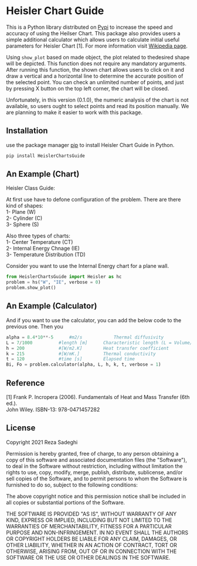 # Heisler Chart Guide

This is a Python library distributed on [Pypi](https://pypi.org/project/Heisler/) to increase the speed and accuracy of using the Heilser Chart. This package also provides users a simple additional calculator which allows users to calculate initial useful parameters for Heisler Chart [1]. For more information visit [Wikipedia page](https://en.wikipedia.org/wiki/Heisler_chart).

Using ```show_plot``` based on made object, the plot related to thedesired shape will be depicted. This function does not require any mandatory arguments. After running this function, the shown chart allows users to click on it and draw a vertical and a horizontal line to determine the accurate position of the selected point. You can check an unlimited number of points, and just by pressing X button on the top left corner, the chart will be closed.

Unfortunately, in this version (0.1.0), the numeric analysis of the chart is not available, so users ought to select points and read its position manually. We are planning to make it easier to work with this package.

## Installation
use the package manager [pip](https://pip.pypa.io/en/stable/) to install Heisler Chart Guide in Python.
```python
pip install HeislerChartsGuide
```

## An Example (Chart)

Heisler Class Guide:

At first use have to defone configuration of the problem.
There are there kind of shapes:\
  1- Plane (W)\
  2- Cylinder (C)\
  3- Sphere (S)

Also three types of charts:\
  1- Center Temperature (CT)\
  2- Internal Energy Chnage (IE)\
  3- Temperature Distribution (TD)

Consider you want to use the Internal Energy chart for a plane wall.
```python
from HeislerChartsGuide import Heisler as hc
problem = hs("W", "IE", verbose = 0)
problem.show_plot()
```

## An Example (Calculator)
And if you want to use the calculator, you can add the below code to the previous one. Then you
```python
alpha = 8.4*10**-5 		#m2/s            Thermal diffusivity
L = 7/1000			#length [m]      Characteristic length (L = Volume/Area)
h = 200				#[W/m2.K]        Heat transfer coefficient
k = 215				#[W/mK.]         Thermal conductivity
t = 120				#time [s]        Elapsed time
Bi, Fo = problem.calculator(alpha, L, h, k, t, verbose = 1)
```
## Reference
[1] Frank P. Incropera (2006). Fundamentals of Heat and Mass Transfer (6th ed.).\
John Wiley. ISBN-13: 978-0471457282

## License

Copyright 2021 Reza Sadeghi

Permission is hereby granted, free of charge, to any person obtaining a copy of 
this software and associated documentation files (the "Software"), to deal in 
the Software without restriction, including without limitation the rights to use, 
copy, modify, merge, publish, distribute, sublicense, and/or sell copies of the 
Software, and to permit persons to whom the Software is furnished to do so, 
subject to the following conditions:

The above copyright notice and this permission notice shall be included in all
copies or substantial portions of the Software.

THE SOFTWARE IS PROVIDED "AS IS", WITHOUT WARRANTY OF ANY KIND, EXPRESS OR 
IMPLIED, INCLUDING BUT NOT LIMITED TO THE WARRANTIES OF MERCHANTABILITY, 
FITNESS FOR A PARTICULAR PURPOSE AND NON-INFRINGEMENT. IN NO EVENT SHALL 
THE AUTHORS OR COPYRIGHT HOLDERS BE LIABLE FOR ANY CLAIM, DAMAGES, OR OTHER 
LIABILITY, WHETHER IN AN ACTION OF CONTRACT, TORT OR OTHERWISE, ARISING FROM, 
OUT OF OR IN CONNECTION WITH THE SOFTWARE OR THE USE OR OTHER DEALINGS IN THE 
SOFTWARE.